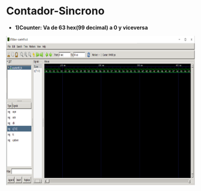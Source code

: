 # Contador-Sincrono

- **1)Counter: Va de 63 hex(99 decimal) a 0 y viceversa** 
<p align="center">
  <img src="https://github.com/EdisonAltamirano/Advanced-Digital-Systems-Laboratory/blob/master/Contador_Sincrono/docs/Contador99.png" width="550" height="400" align="center"/>
</p>

